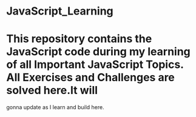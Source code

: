 # JavaScript_Learning
# This repository contains the JavaScript code during my learning of all Important JavaScript Topics. All Exercises and Challenges are solved here.It will
gonna update as I  learn and build here.

